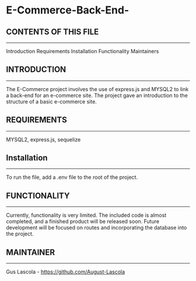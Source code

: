 # E-Commerce-Back-End-

## CONTENTS OF THIS FILE
-------------
Introduction
Requirements
Installation
Functionality
Maintainers

## INTRODUCTION
---------------
The E-Commerce project involves the use of express.js and MYSQL2 to link a back-end for an e-commerce site. The project gave an introduction to the structure of a basic e-commerce site. 

## REQUIREMENTS
--------------
MYSQL2, express.js, sequelize

## Installation
-------------
To run the file, add a .env file to the root of the project. 

## FUNCTIONALITY
----------------
Currently, functionality is very limited. The included code is almost completed, and a finished product will be released soon. Future development will be focused on routes and incorporating the database into the project. 

## MAINTAINER
-------------
Gus Lascola - https://github.com/August-Lascola
